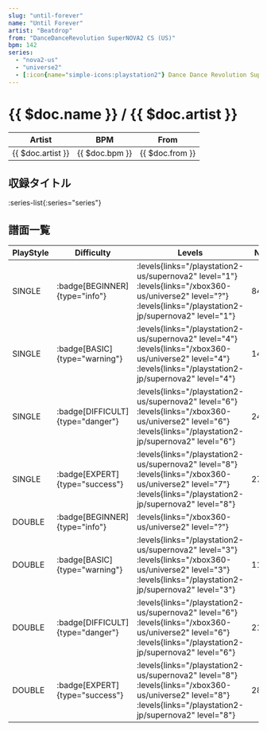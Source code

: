 ```yaml
---
slug: "until-forever"
name: "Until Forever"
artist: "Beatdrop"
from: "DanceDanceRevolution SuperNOVA2 CS (US)"
bpm: 142
series:
  - "nova2-us"
  - "universe2"
  - [:icon{name="simple-icons:playstation2"} Dance Dance Revolution SuperNOVA2 :icon{name="flag:jp-4x3"}](/playstation2-jp/supernova2)
---
```


# {{ $doc.name }} / {{ $doc.artist }}

|Artist|BPM|From|
|------|---|----|
|{{ $doc.artist }}|{{ $doc.bpm }}|{{ $doc.from }}|

## 収録タイトル

:series-list{:series="series"}

## 譜面一覧

|PlayStyle|Difficulty|Levels|Notes|Movie|
|---------|----------|------|-----|-----|
|SINGLE| :badge[BEGINNER]{type="info"}| :levels{links="/playstation2-us/supernova2" level="1"} :levels{links="/xbox360-us/universe2" level="?"}  :levels{links="/playstation2-jp/supernova2" level="1"}|84/0||
|SINGLE| :badge[BASIC]{type="warning"}| :levels{links="/playstation2-us/supernova2" level="4"} :levels{links="/xbox360-us/universe2" level="4"}  :levels{links="/playstation2-jp/supernova2" level="4"}|145/0||
|SINGLE| :badge[DIFFICULT]{type="danger"}| :levels{links="/playstation2-us/supernova2" level="6"} :levels{links="/xbox360-us/universe2" level="6"}  :levels{links="/playstation2-jp/supernova2" level="6"}|242/0||
|SINGLE| :badge[EXPERT]{type="success"}| :levels{links="/playstation2-us/supernova2" level="8"} :levels{links="/xbox360-us/universe2" level="7"}  :levels{links="/playstation2-jp/supernova2" level="8"}|273/0||
|DOUBLE| :badge[BEGINNER]{type="info"}| :levels{links="/xbox360-us/universe2" level="?"}|||
|DOUBLE| :badge[BASIC]{type="warning"}| :levels{links="/playstation2-us/supernova2" level="3"} :levels{links="/xbox360-us/universe2" level="3"}  :levels{links="/playstation2-jp/supernova2" level="3"}|115/12||
|DOUBLE| :badge[DIFFICULT]{type="danger"}| :levels{links="/playstation2-us/supernova2" level="6"} :levels{links="/xbox360-us/universe2" level="6"}  :levels{links="/playstation2-jp/supernova2" level="6"}|211/6||
|DOUBLE| :badge[EXPERT]{type="success"}| :levels{links="/playstation2-us/supernova2" level="8"} :levels{links="/xbox360-us/universe2" level="8"}  :levels{links="/playstation2-jp/supernova2" level="8"}|281/8||
